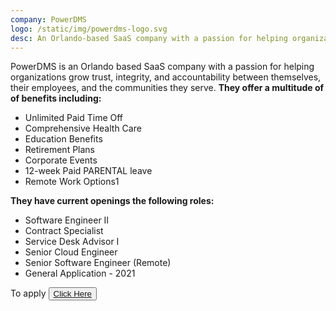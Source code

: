 ```yaml
---
company: PowerDMS
logo: /static/img/powerdms-logo.svg
desc: An Orlando-based SaaS company with a passion for helping organizations grow
---
```


PowerDMS is an Orlando based SaaS company with a passion for helping organizations grow trust, integrity, and accountability between themselves, their employees, and the communities they serve.
<strong>They offer a multitude of of benefits including:</strong>

<ul class="space-y-5 my-5">
<li>Unlimited Paid Time Off</li>
<li>Comprehensive Health Care</li>
<li>Education Benefits</li>
<li>Retirement Plans</li>
<li>Corporate Events</li>
<li>12-week Paid PARENTAL leave</li>
<li>Remote Work Options1</li>
</ul>

<strong> They have current openings the following roles:</strong>

<ul class="space-y-5 my-5">
<li>Software Engineer II</li>
<li>Contract Specialist</li>
<li>Service Desk Advisor I</li>
<li>Senior Cloud Engineer</li>
<li>Senior Software Engineer (Remote)</li>
<li>General Application - 2021</li>
</ul>

To apply
<button class="bg-primary text-white p-4 rounded-full hover:bg-primary-focus m-8"><a href="https://www.powerdms.com/careers#current-openings">Click Here</a></button>
